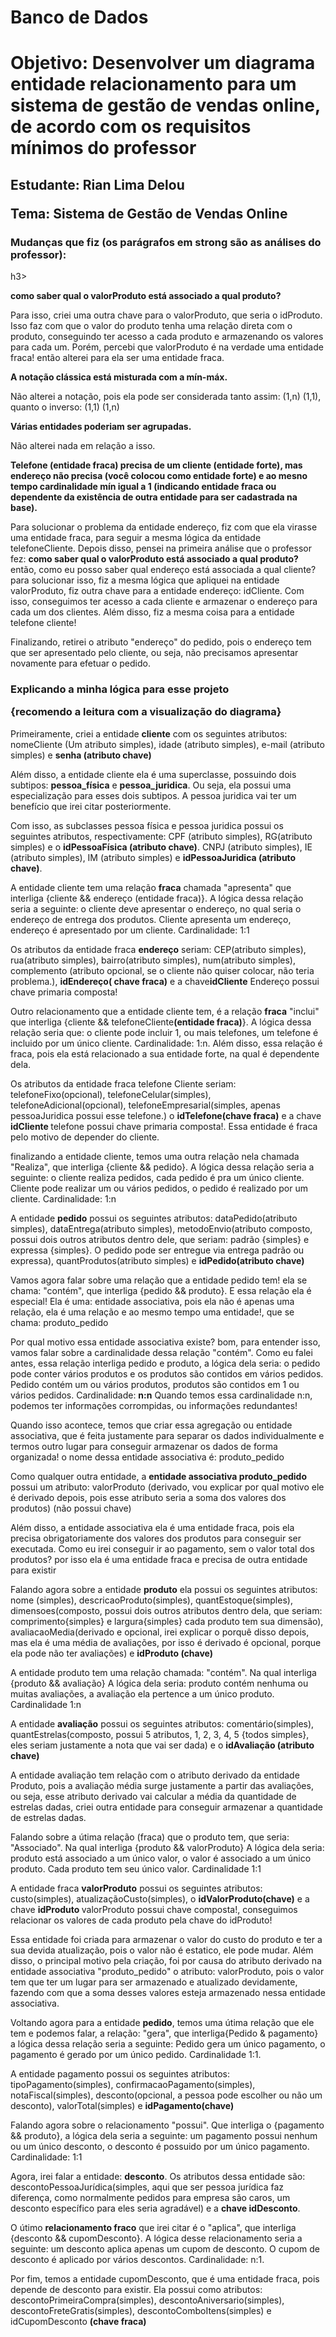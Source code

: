 # Banco de Dados 

<h1>Objetivo: Desenvolver um diagrama entidade relacionamento para um sistema de gestão de vendas online, de acordo com os requisitos mínimos do professor</h1>

<h2>
  <p>Estudante: Rian Lima Delou</p>
  <p>Tema: Sistema de Gestão de Vendas Online</p>
</h2>

<h3>Mudanças que fiz (os parágrafos em strong são as análises do professor): </h3>h3>
<p><b>como saber qual o valorProduto está associado a qual produto?</b></p>
<p>Para isso, criei uma outra chave para o valorProduto, que seria o idProduto. Isso faz com que o valor do produto tenha uma relação direta com o produto, conseguindo ter acesso a cada produto e armazenando os valores para cada um. Porém, percebi que valorProduto é na verdade uma entidade fraca! então alterei para ela ser uma entidade fraca.</p>
<p><b>A notação clássica está misturada com a mín-máx.</b></p>
<p>Não alterei a notação, pois ela pode ser considerada tanto assim: (1,n) (1,1), quanto o inverso: (1,1) (1,n)</p>
<p><b>Várias entidades poderiam ser agrupadas.</b></p>
<p>Não alterei nada em relação a isso.</p>
<p><b>Telefone (entidade fraca) precisa de um cliente (entidade forte), mas endereço não precisa (você colocou como entidade forte) e ao mesno tempo cardinalidade mín igual a 1 (indicando entidade fraca ou dependente da existência de outra entidade para ser cadastrada na base).</b></p>
<p> Para solucionar o problema da entidade endereço, fiz com que ela virasse uma entidade fraca, para seguir a mesma lógica da entidade telefoneCliente. Depois disso, pensei na primeira análise que o professor fez: <b>como saber qual o valorProduto está associado a qual produto? </b> então, como eu posso saber qual endereço está associada a qual cliente? para solucionar isso, fiz a mesma lógica que apliquei na entidade valorProduto, fiz outra chave para a entidade endereço: idCliente. Com isso, conseguimos ter acesso a cada cliente e armazenar o endereço para cada um dos clientes. Além disso, fiz a mesma coisa para a entidade telefone cliente! </p>
<p>Finalizando, retirei o atributo "endereço" do pedido, pois o endereço tem que ser apresentado pelo cliente, ou seja, não precisamos apresentar novamente para efetuar o pedido.</p>


<h3> Explicando a minha lógica para esse projeto 
<p>{recomendo a leitura com a visualização do diagrama}</p>
</h3>


<p>Primeiramente, criei a entidade <b>cliente</b> com os seguintes atributos: nomeCliente (Um atributo simples), idade (atributo simples), e-mail (atributo simples) e <b>senha (atributo chave)</b></p>
<p>Além disso, a entidade cliente ela é uma superclasse, possuindo dois subtipos: <b>pessoa_física</b> e <b>pessoa_juridica</b>. Ou seja, ela possui uma especialização para esses dois subtipos. A pessoa juridica vai ter um benefício que irei citar posteriormente.</p>
<p>Com isso, as subclasses pessoa física e pessoa juridica possui os seguintes atributos, respectivamente: CPF (atributo simples), RG(atributo simples) e o <b>idPessoaFísica (atributo chave)</b>. CNPJ (atributo simples), IE (atributo simples), IM (atributo simples) e <b>idPessoaJuridica (atributo chave)</b>.
<p>A entidade cliente tem uma relação <b>fraca</b> chamada "apresenta" que interliga {cliente && endereço (entidade fraca)}. A lógica dessa relação seria a seguinte: o cliente deve apresentar o endereço, no qual seria o endereço de entrega dos produtos. Cliente apresenta um endereço, endereço é apresentado por um cliente. Cardinalidade: 1:1</p>
<p>Os atributos da entidade fraca <b>endereço</b> seriam: CEP(atributo simples), rua(atributo simples), bairro(atributo simples), num(atributo simples), complemento (atributo opcional, se o cliente não quiser colocar, não teria problema.), <b>idEndereço( chave fraca)</b> e a chave<b>idCliente</b> Endereço possui chave primaria composta!</p>
<p>Outro relacionamento que a entidade cliente tem, é a relação <b>fraca</b> "inclui" que interliga {cliente && telefoneCliente<b>(entidade fraca)</b>}. A lógica dessa relação seria que: o cliente pode incluir 1, ou mais telefones, um telefone é incluido por um único cliente. Cardinalidade: 1:n. Além disso, essa relação é fraca, pois ela está relacionado a sua entidade forte, na qual é dependente dela.</p>
<p>Os atributos da entidade fraca telefone Cliente seriam: telefoneFixo(opcional), telefoneCelular(simples), telefoneAdicional(opcional), telefoneEmpresarial(simples, apenas pessoaJuridica possui esse telefone.) o <b>idTelefone(chave fraca)</b> e a chave <b> idCliente </b> telefone possui chave primaria composta!. Essa entidade é fraca pelo motivo de depender do cliente.
<p>finalizando a entidade cliente, temos uma outra relação nela chamada "Realiza", que interliga {cliente && pedido}. A lógica dessa relação seria a seguinte: o cliente realiza pedidos, cada pedido é pra um único cliente. Cliente pode realizar um ou vários pedidos, o pedido é realizado por um cliente. Cardinalidade: 1:n</p>
<p>A entidade <b>pedido</b> possui os seguintes atributos: dataPedido(atributo simples), dataEntrega(atributo simples), metodoEnvio(atributo composto, possui dois outros atributos dentro dele, que seriam: padrão {simples} e expressa {simples}. O pedido pode ser entregue via entrega padrão ou expressa), quantProdutos(atributo simples) e  <b>idPedido(atributo chave)</b></p>
<p>Vamos agora falar sobre uma relação que a entidade pedido tem! ela se chama: "contém", que interliga {pedido && produto}. E essa relação ela é especial! Ela é uma: entidade associativa, pois ela não é apenas uma relação, ela é uma relação e ao mesmo tempo uma entidade!, que se chama: produto_pedido</p>
<p>Por qual motivo essa entidade associativa existe? bom, para entender isso, vamos falar sobre a cardinalidade dessa relação "contém". Como eu falei antes, essa relação interliga pedido e produto, a lógica dela seria: o pedido pode conter vários produtos e os produtos são contidos em vários pedidos. Pedido contém um ou vários produtos, produtos são contidos em 1 ou vários pedidos. Cardinalidade: <b>n:n</b> Quando temos essa cardinalidade n:n, podemos ter informações corrompidas, ou informações redundantes!</p>
<p>Quando isso acontece, temos que criar essa agregação ou entidade associativa, que é feita justamente para separar os dados individualmente e termos outro lugar para conseguir armazenar os dados de forma organizada! o nome dessa entidade associativa é: produto_pedido</p>
<p>Como qualquer outra entidade, a <b>entidade associativa produto_pedido</b> possui um atributo: valorProduto (derivado, vou explicar por qual motivo ele é derivado depois, pois esse atributo seria a soma dos valores dos produtos) (não possui chave)</p>
<p>Além disso, a entidade associativa ela é uma entidade fraca, pois ela precisa obrigatoriamente dos valores dos produtos para conseguir ser executada. Como eu irei conseguir ir ao pagamento, sem o valor total dos produtos? por isso ela é uma entidade fraca e precisa de outra entidade para existir</p> 
<p>Falando agora sobre a entidade <b>produto</b> ela possui os seguintes atributos: nome (simples), descricaoProduto(simples), quantEstoque(simples), dimensoes(composto, possui dois outros atributos dentro dela, que seriam: comprimento{simples} e largura{simples} cada produto tem sua dimensão), avaliacaoMedia(derivado e opcional, irei explicar o porquê disso depois, mas ela é uma média de avaliações, por isso é derivado é opcional, porque ela pode não ter avaliações) e <b>idProduto (chave)</b></p>
<p>A entidade produto tem uma relação chamada: "contém". Na qual interliga {produto && avaliação} A lógica dela seria: produto contém nenhuma ou muitas avaliações, a avaliação ela pertence a um único produto. Cardinalidade 1:n</p>
<p>A entidade <b>avaliação</b> possui os seguintes atributos: comentário(simples), quantEstrelas(composto, possui 5 atributos, 1, 2, 3, 4, 5 {todos simples}, eles seriam justamente a nota que vai ser dada) e o <b>idAvaliação (atributo chave)</b></p>
<p>A entidade avaliação tem relação com o atributo derivado da entidade Produto, pois a avaliação média surge justamente a partir das avaliações, ou seja, esse atributo derivado vai calcular a média da quantidade de estrelas dadas, criei outra entidade para conseguir armazenar a quantidade de estrelas dadas.</p>
<p>Falando sobre a útima relação (fraca) que o produto tem, que seria: "Associado". Na qual interliga {produto && valorProduto} A lógica dela seria: produto está associado a um único valor, o valor é associado a um único produto. Cada produto tem seu único valor. Cardinalidade 1:1</p>
<p>A entidade fraca <b>valorProduto</b> possui os seguintes atributos: custo(simples), atualizaçãoCusto(simples), o <b>idValorProduto(chave)</b> e a chave <b>idProduto </b> valorProduto possui chave composta!, conseguimos relacionar os valores de cada produto pela chave do idProduto!</p>
<p>Essa entidade foi criada para armazenar o valor do custo do produto e ter a sua devida atualização, pois o valor não é estatico, ele pode mudar. Além disso, o principal motivo pela criação, foi por causa do atributo derivado na entidade associativa "produto_pedido" o atributo: valorProduto, pois o valor tem que ter um lugar para ser armazenado e atualizado devidamente, fazendo com que a soma desses valores esteja armazenado nessa entidade associativa.</p>
<p>Voltando agora para a entidade <b>pedido</b>, temos uma útima relação que ele tem e podemos falar, a relação: "gera", que interliga{Pedido & pagamento} a lógica dessa relação seria a seguinte: Pedido gera um único pagamento, o pagamento é gerado por um único pedido. Cardinalidade 1:1.</p>
<p>A entidade pagamento possui os seguintes atributos: tipoPagamento(simples), confirmacaoPagamento(simples), notaFiscal(simples), desconto(opcional, a pessoa pode escolher ou não um desconto), valorTotal(simples) e <b>idPagamento(chave)</b></p>
<p>Falando agora sobre o relacionamento "possui". Que interliga o {pagamento && produto}, a lógica dela seria a seguinte: um pagamento possui nenhum ou um único desconto, o desconto é possuido por um único pagamento. Cardinalidade: 1:1</p>
<p>Agora, irei falar a entidade: <b>desconto</b>. Os atributos dessa entidade são: descontoPessoaJurídica(simples, aqui que ser pessoa jurídica faz diferença, como normalmente pedidos para empresa são caros, um desconto específico para eles seria agradável) e a <b>chave idDesconto</b>.</p>
<p>O útimo <b>relacionamento fraco</b> que irei citar é o "aplica", que interliga {desconto && cupomDesconto}. A lógica desse relacionamento seria a seguinte: um desconto aplica apenas um cupom de desconto. O cupom de desconto é aplicado por vários descontos. Cardinalidade: n:1.
<p>Por fim, temos a entidade cupomDesconto, que é uma entidade fraca, pois depende de desconto para existir. Ela possui como atributos: descontoPrimeiraCompra(simples), descontoAniversario(simples), descontoFreteGratis(simples), descontoComboItens(simples) e idCupomDesconto <b>(chave fraca)</b>


